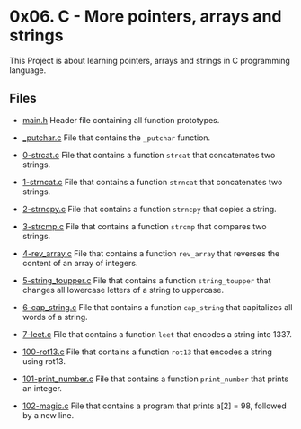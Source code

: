 # 0x06. C - More pointers, arrays and strings

This Project is about learning pointers, arrays and strings in C programming language.

## Files

- [main.h](./main.h) Header file containing all function prototypes.

- [_putchar.c](./_putchar.c) File that contains the `_putchar` function.

- [0-strcat.c](./0-strcat.c) File that contains a function `strcat` that concatenates two strings.

- [1-strncat.c](./1-strncat.c) File that contains a function `strncat` that concatenates two strings.

- [2-strncpy.c](./2-strncpy.c) File that contains a function `strncpy` that copies a string.

- [3-strcmp.c](./3-strcmp.c) File that contains a function `strcmp` that compares two strings.

- [4-rev_array.c](./4-rev_array.c) File that contains a function `rev_array` that reverses the content of an array of integers.

- [5-string_toupper.c](./5-string_toupper.c) File that contains a function `string_toupper` that changes all lowercase letters of a string to uppercase.

- [6-cap_string.c](./6-cap_string.c) File that contains a function `cap_string` that capitalizes all words of a string.

- [7-leet.c](./7-leet.c) File that contains a function `leet` that encodes a string into 1337.

- [100-rot13.c](./100-rot13.c) File that contains a function `rot13` that encodes a string using rot13.

- [101-print_number.c](./101-print_number.c) File that contains a function `print_number` that prints an integer.

- [102-magic.c](./102-magic.c) File that contains a program that prints a[2] = 98, followed by a new line.